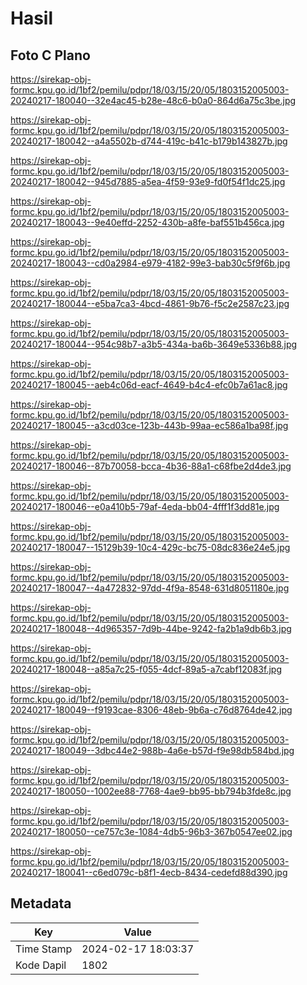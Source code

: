 # Hasil

## Foto C Plano

https://sirekap-obj-formc.kpu.go.id/1bf2/pemilu/pdpr/18/03/15/20/05/1803152005003-20240217-180040--32e4ac45-b28e-48c6-b0a0-864d6a75c3be.jpg

https://sirekap-obj-formc.kpu.go.id/1bf2/pemilu/pdpr/18/03/15/20/05/1803152005003-20240217-180042--a4a5502b-d744-419c-b41c-b179b143827b.jpg

https://sirekap-obj-formc.kpu.go.id/1bf2/pemilu/pdpr/18/03/15/20/05/1803152005003-20240217-180042--945d7885-a5ea-4f59-93e9-fd0f54f1dc25.jpg

https://sirekap-obj-formc.kpu.go.id/1bf2/pemilu/pdpr/18/03/15/20/05/1803152005003-20240217-180043--9e40effd-2252-430b-a8fe-baf551b456ca.jpg

https://sirekap-obj-formc.kpu.go.id/1bf2/pemilu/pdpr/18/03/15/20/05/1803152005003-20240217-180043--cd0a2984-e979-4182-99e3-bab30c5f9f6b.jpg

https://sirekap-obj-formc.kpu.go.id/1bf2/pemilu/pdpr/18/03/15/20/05/1803152005003-20240217-180044--e5ba7ca3-4bcd-4861-9b76-f5c2e2587c23.jpg

https://sirekap-obj-formc.kpu.go.id/1bf2/pemilu/pdpr/18/03/15/20/05/1803152005003-20240217-180044--954c98b7-a3b5-434a-ba6b-3649e5336b88.jpg

https://sirekap-obj-formc.kpu.go.id/1bf2/pemilu/pdpr/18/03/15/20/05/1803152005003-20240217-180045--aeb4c06d-eacf-4649-b4c4-efc0b7a61ac8.jpg

https://sirekap-obj-formc.kpu.go.id/1bf2/pemilu/pdpr/18/03/15/20/05/1803152005003-20240217-180045--a3cd03ce-123b-443b-99aa-ec586a1ba98f.jpg

https://sirekap-obj-formc.kpu.go.id/1bf2/pemilu/pdpr/18/03/15/20/05/1803152005003-20240217-180046--87b70058-bcca-4b36-88a1-c68fbe2d4de3.jpg

https://sirekap-obj-formc.kpu.go.id/1bf2/pemilu/pdpr/18/03/15/20/05/1803152005003-20240217-180046--e0a410b5-79af-4eda-bb04-4fff1f3dd81e.jpg

https://sirekap-obj-formc.kpu.go.id/1bf2/pemilu/pdpr/18/03/15/20/05/1803152005003-20240217-180047--15129b39-10c4-429c-bc75-08dc836e24e5.jpg

https://sirekap-obj-formc.kpu.go.id/1bf2/pemilu/pdpr/18/03/15/20/05/1803152005003-20240217-180047--4a472832-97dd-4f9a-8548-631d8051180e.jpg

https://sirekap-obj-formc.kpu.go.id/1bf2/pemilu/pdpr/18/03/15/20/05/1803152005003-20240217-180048--4d965357-7d9b-44be-9242-fa2b1a9db6b3.jpg

https://sirekap-obj-formc.kpu.go.id/1bf2/pemilu/pdpr/18/03/15/20/05/1803152005003-20240217-180048--a85a7c25-f055-4dcf-89a5-a7cabf12083f.jpg

https://sirekap-obj-formc.kpu.go.id/1bf2/pemilu/pdpr/18/03/15/20/05/1803152005003-20240217-180049--f9193cae-8306-48eb-9b6a-c76d8764de42.jpg

https://sirekap-obj-formc.kpu.go.id/1bf2/pemilu/pdpr/18/03/15/20/05/1803152005003-20240217-180049--3dbc44e2-988b-4a6e-b57d-f9e98db584bd.jpg

https://sirekap-obj-formc.kpu.go.id/1bf2/pemilu/pdpr/18/03/15/20/05/1803152005003-20240217-180050--1002ee88-7768-4ae9-bb95-bb794b3fde8c.jpg

https://sirekap-obj-formc.kpu.go.id/1bf2/pemilu/pdpr/18/03/15/20/05/1803152005003-20240217-180050--ce757c3e-1084-4db5-96b3-367b0547ee02.jpg

https://sirekap-obj-formc.kpu.go.id/1bf2/pemilu/pdpr/18/03/15/20/05/1803152005003-20240217-180041--c6ed079c-b8f1-4ecb-8434-cedefd88d390.jpg


## Metadata

| Key        | Value               |
| ---------- | ------------------- |
| Time Stamp | 2024-02-17 18:03:37 |
| Kode Dapil | 1802                |



